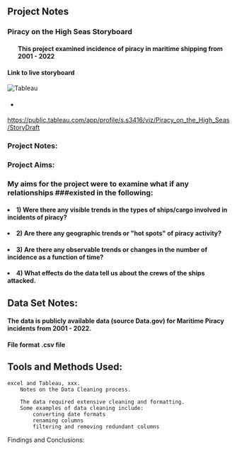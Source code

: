 ## Project Notes 

### Piracy on the High Seas Storyboard 
#### <ul>This project examined incidence of piracy in maritime shipping from 2001 - 2022</ul>

#### Link to live storyboard
![Tableau](https://a11ybadges.com/badge?logo=tableau)

#### <ul><li></ul></li>



https://public.tableau.com/app/profile/s.s3416/viz/Piracy_on_the_High_Seas/StoryDraft 


### Project Notes: 

### Project Aims:
  ### My aims for the project were to examine what if any relationships ###existed in the following:

#### <nl><li> 1) Were there any visible trends in the types of ships/cargo involved in incidents of piracy?</li></nl>
#### <nl><li> 2) Are there any geographic trends or "hot spots" of piracy activity?</li></nl>
#### <nl><li> 3) Are there any observable trends or changes in the number of incidence as a function of time?</li></nl>
#### <nl><li> 4) What effects do the data tell us about the crews of the ships attacked.</li></nl> 
  
      

## Data Set Notes: 
  #### The data is publicly available data (source Data.gov) for Maritime Piracy incidents from 2001 - 2022.
  #### File format .csv file



## Tools and Methods Used:
    excel and Tableau, xxx. 
        Notes on the Data Cleaning process.

        The data required extensive cleaning and formatting. 
        Some examples of data cleaning include: 
            converting date formats
            renaming columns
            filtering and removing redundant columns

Findings and Conclusions:

